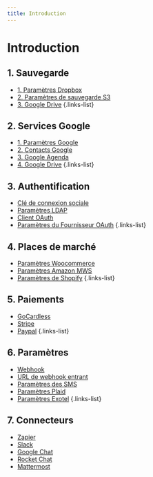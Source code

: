 ```yaml
---
title: Introduction
---
```


# Introduction

## 1. Sauvegarde

- [1. Paramètres Dropbox](/fr/integrations/dropbox-settings)
- [2. Paramètres de sauvegarde S3](/fr/integrations/s3-backup-settings)
- [3. Google Drive](/fr/integrations/google-drive)
{.links-list}


## 2. Services Google

- [1. Paramètres Google](/fr/integrations/google-settings)
- [2. Contacts Google](/fr/integrations/google-contacts)
- [3. Google Agenda](/fr/integrations/google-calendar)
- [4. Google Drive](/fr/integrations/google-drive)
{.links-list}

## 3. Authentification

- [Clé de connexion sociale](/fr/integrations/social-login-key)
- [Paramètres LDAP](/fr/integrations/ldap-settings)
- [Client OAuth](/fr/integrations/oauth-client)
- [Paramètres du Fournisseur OAuth](/fr/integrations/oauth-provider-settings)
{.links-list}


## 4. Places de marché

- [Paramètres Woocommerce](/fr/integrations/woocommerce-settings)
- [Paramètres Amazon MWS](/fr/integrations/amazon-mws-settings)
- [Paramètres de Shopify](/fr/integrations/shopify-settings)
{.links-list}

## 5. Paiements

- [GoCardless](/fr/integrations/gocardless)
- [Stripe](/fr/integrations/stripe)
- [Paypal](/fr/integrations/paypal)
{.links-list}

## 6. Paramètres

- [Webhook](/fr/integrations/webhook)
- [URL de webhook entrant](/fr/integrations/incoming-webhook-url)
- [Paramètres des SMS](/fr/integrations/sms-settings)
- [Paramètres Plaid](/fr/integrations/plaid-settings)
- [Paramètres Exotel](/fr/integrations/exotel-settings)
{.links-list}

## 7. Connecteurs
- [Zapier](/fr/integrations/zapier)
- [Slack](/fr/integrations/slack)
- [Google Chat](/fr/integrations/google-chat)
- [Rocket Chat](/fr/integrations/rocket-chat)
- [Mattermost](/fr/integrations/mattermost)